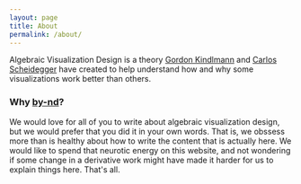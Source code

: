 ```yaml
---
layout: page
title: About
permalink: /about/
---
```


Algebraic Visualization Design is a theory [Gordon Kindlmann](http://people.cs.uchicago.edu/~glk/) and [Carlos
Scheidegger](http://cscheid.net) have created to help understand how and why some
visualizations work better than others.

### Why [by-nd](http://creativecommons.org/choose/results-one?license_code=by-nd)?

We would love for all of you to write about algebraic visualization
design, but we would prefer that you did it in your own words. That
is, we obssess more than is healthy about how to write the content
that is actually here. We would like to spend that neurotic energy
on this website, and not wondering if some change in a derivative work
might have made it harder for us to explain things here. That's all.
